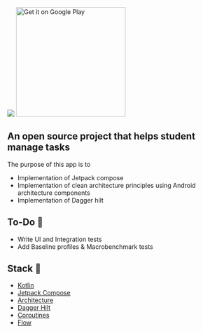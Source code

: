 <img src="https://user-images.githubusercontent.com/37804253/180980929-e3e80147-3a28-4b37-8a75-d90391db45a6.png" />

<a href='https://play.google.com/store/apps/details?id=com.devclubvvce.studenttaskmanager&pcampaignid=pcampaignidMKT-Other-global-all-co-prtnr-py-PartBadge-Mar2515-1'>
<img alt='Get it on Google Play' src='https://play.google.com/intl/en_us/badges/static/images/badges/en_badge_web_generic.png' width=250px/>
</a>

## An open source project that helps student manage tasks

The purpose of this app is to

- Implementation of Jetpack compose
- Implementation of clean architecture principles using Android architecture components
- Implementation of Dagger hilt

## To-Do 🚧

- Write UI and Integration tests
- Add Baseline profiles & Macrobenchmark tests

## Stack 💚

- [Kotlin](https://kotlinlang.org/docs/getting-started.html)
- [Jetpack Compose](https://developer.android.com/jetpack/compose)
- [Architecture](https://developer.android.com/topic/architecture)
- [Dagger Hilt](https://developer.android.com/training/dependency-injection/hilt-android)
- [Coroutines](https://kotlinlang.org/docs/coroutines-overview.html)
- [Flow](https://kotlinlang.org/api/kotlinx.coroutines/kotlinx-coroutines-core/kotlinx.coroutines.flow/-flow/)
